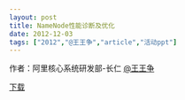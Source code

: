 ```yaml
---
layout: post
title: NameNode性能诊断及优化
date: 2012-12-03
tags: ["2012","@王王争","article","活动ppt"]
---
```


作者：阿里核心系统研发部-长仁 [@王王争](http://weibo.com/u/1920312980)

[下载](http://greenteajug.github.io/images/HBTC2012.pdf)